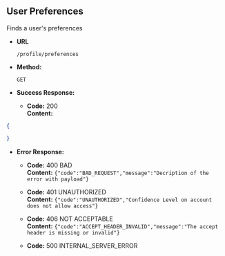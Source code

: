 User Preferences
----
  Finds a user's preferences

* **URL**

  `/profile/preferences`

* **Method:**

  `GET`

* **Success Response:**

  * **Code:** 200 <br />
    **Content:**

```json
{

}
```

* **Error Response:**

  * **Code:** 400 BAD <br />
    **Content:** `{"code":"BAD_REQUEST","message":"Decription of the error with payload"}`

  * **Code:** 401 UNAUTHORIZED <br />
    **Content:** `{"code":"UNAUTHORIZED","Confidence Level on account does not allow access"}`

  * **Code:** 406 NOT ACCEPTABLE <br />
    **Content:** `{"code":"ACCEPT_HEADER_INVALID","message":"The accept header is missing or invalid"}`

  * **Code:** 500 INTERNAL_SERVER_ERROR <br />


